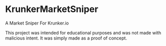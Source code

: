 # KrunkerMarketSniper
A Market Sniper For Krunker.io


This project was intended for educational purposes and was not made with malicious intent. It was simply made as a proof of concept. 
